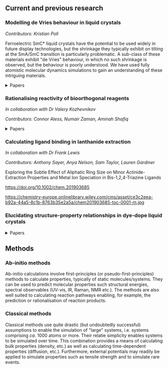 
<!--[//]: # (comment)-->

<!--[//]: # (# Header 1; ## Header 2; etc.)-->

<!--[//]: # (- Bulleted list; 1. Numbered list)-->

<!--[//]: # (**Bold**; _Italic_; `Code`)-->

<!--[//]: # ( [Link](url); ![Image](src) )-->

## Current and previous research
### Modelling de Vries behaviour in liquid crystals
_Contributors: Kristian Poll_

Ferroelectric SmC* liquid crystals have the potential to be used widely in future display technologies, but the shrinkage they typically exhibit on tilting at the SmA/SmC transition is particularly problematic. A sub-class of these materials exhibit "de Vries" behaviour, in which no such shrinkage is observed, but the behaviour is poorly understood. We have used fully atomistic molecular dynamics simulations to gain an understanding of these intriguing materials.

<details>
  <summary>Papers</summary>

  <a href = "https://doi.org/10.1039/D0TC02898C">An insight into de Vries behaviour of smectic liquid crystals from atomistic molecular dynamics simulations<br><i>J. Mater. Chem. C</i>, 2020,<b>8</b> , 13040-13052</a> 

  <p align="center">
  <img width="300" src="https://pubs.rsc.org/en/Image/Get?imageInfo.ImageType=GA&imageInfo.ImageIdentifier.ManuscriptID=D0TC02898C&imageInfo.ImageIdentifier.Year=2020">
</p>

[Sub-layer rationale of anomalous layer-shrinkage from atomistic simulations of a fluorinated mesogen<br>_Mater. Adv._, 2022,**3** , 1212-1223](https://doi.org/10.1039/D1MA00714A) 

<p align="center">
<img width="300" src="https://pubs.rsc.org/en/Image/Get?imageInfo.ImageType=GA&imageInfo.ImageIdentifier.ManuscriptID=D1MA00714A&imageInfo.ImageIdentifier.Year=2022">
</p>
</details>

### Rationalising reactivity of bioorthogonal reagents
_In collaboration with Dr Valery Kozhevnikov_

_Contributors: Connor Atess, Numair Zaman, Aminah Shafiq_

<details>
  <summary>Papers</summary>

  [Iridium(iii) complexes of 1,2,4-triazines as potential bioorthogonal reagents: metal coordination facilitates luminogenic reaction with strained cyclooctynes<br>_Chem. Commun._, 2019,**55** , 14283-14286](https://doi.org/10.1039/C9CC06828G) 

  <p align="center">
  <img width="300" src="https://pubs.rsc.org/en/Image/Get?imageInfo.ImageType=GA&imageInfo.ImageIdentifier.ManuscriptID=C9CC06828G&imageInfo.ImageIdentifier.Year=2019">
  </p>
</details>

### Calculating ligand binding in lanthanide extraction
_In collaboration with Dr Frank Lewis_

_Contributors: Anthony Sayer, Anya Nelson, Sam Taylor, Lauren Gardiner_

Exploring the Subtle Effect of Aliphatic Ring Size on Minor Actinide-Extraction Properties and Metal Ion Speciation in Bis-1,2,4-Triazine Ligands

https://doi.org/10.1002/chem.201903685

https://chemistry-europe.onlinelibrary.wiley.com/cms/asset/ce3c2eea-b92a-44a5-8c1b-8763b35e2a5a/chem201903685-toc-0001-m.jpg

### Elucidating structure-property relationships in dye-dope liquid crystals

<details>
  <summary>Papers</summary>
  
  
</details>

## Methods
### Ab-initio methods
Ab-initio calculations involve first-principles (or pseudo-first-principles) methods to calculate properties, typically of static molecules/systems. They can be used to predict molecular properties such structural energies, spectral observables (UV-vis, IR, Raman, NMR etc.). The methods are also well suited to calculating reaction pathways enabling, for example, the prediction or rationalisation of reaction products.

### Classical methods
Classical methods use quite drastic (but undoubtedly successful) assumptions to enable the simulation of "large" systems, i.e. systems comprising <i>ca</i>. 1000 atoms or more. Their relatie simplicity enables  systems to be simulated over time. This combination provides a means of calculating bulk properties (density, etc.) as well as calculating time-dependent properties (diffusion, etc.). Furthermore, external potentials may readily be applied to simulate properties such as tensile strength and to simulate rare events.

